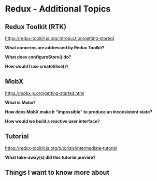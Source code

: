# Redux - Additional Topics

## Redux Toolkit (RTK)

<https://redux-toolkit.js.org/introduction/getting-started>

**What concerns are addressed by Redux Toolkit?**

**What does configureStore() do?**

**How would I use createSlice()?**

## MobX

<https://mobx.js.org/getting-started.html>

**What is Mobx?**

**How does MobX make it “impossible” to produce an inconsistent state?**

**How would we build a reactive user interface?**

## Tutorial

<https://redux-toolkit.js.org/tutorials/intermediate-tutorial>

**What take-away(s) did this tutorial provide?**

## Things I want to know more about
